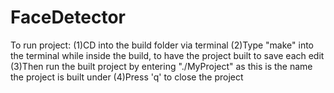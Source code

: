 # FaceDetector
To run project:
(1)CD into the build folder via terminal
(2)Type "make" into the terminal while inside the build, to have the project built to save each edit
(3)Then run the built project by entering "./MyProject" as this is the name the project is built under
(4)Press 'q' to close the project